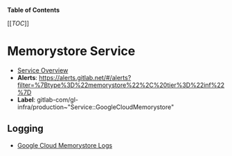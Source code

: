 <!-- MARKER: do not edit this section directly. Edit services/service-catalog.yml then run scripts/generate-docs -->

**Table of Contents**

[[_TOC_]]

# Memorystore Service

* [Service Overview](https://dashboards.gitlab.net/d/memorystore-main/memorystore-overview)
* **Alerts**: <https://alerts.gitlab.net/#/alerts?filter=%7Btype%3D%22memorystore%22%2C%20tier%3D%22inf%22%7D>
* **Label**: gitlab-com/gl-infra/production~"Service::GoogleCloudMemorystore"

## Logging

* [Google Cloud Memorystore Logs](https://cloudlogging.app.goo.gl/n6GuqLwLek4w5LBv8)

<!-- END_MARKER -->

<!-- ## Summary -->

<!-- ## Architecture -->

<!-- ## Performance -->

<!-- ## Scalability -->

<!-- ## Availability -->

<!-- ## Durability -->

<!-- ## Security/Compliance -->

<!-- ## Monitoring/Alerting -->

<!-- ## Links to further Documentation -->
